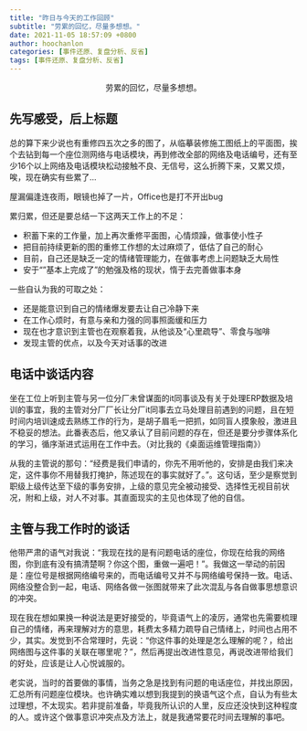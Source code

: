 ```yaml
---
title: "昨日与今天的工作回顾"
subtitle: "劳累的回忆，尽量多想想。"
date: 2021-11-05 18:57:09 +0800
author: hoochanlon
categories: [事件还原、复盘分析、反省]
tags: [事件还原、复盘分析、反省]
---
```




<p style="text-align:center">劳累的回忆，尽量多想想。</p><!-- more -->

## 先写感受，后上标题

总的算下来少说也有重修四五次之多的图了，从临摹装修施工图纸上的平面图，挨个去钻到每一个座位测网络与电话模块，再到修改全部的网络及电话编号，还有至少16个以上网络及电话模块松动接触不良、无信号，这么折腾下来，又累又烦，唉，现在确实有些累了...

屋漏偏逢连夜雨，眼镜也掉了一片，Office也是打不开出bug

累归累，但还是要总结一下这两天工作上的不足：

* 积蓄下来的工作量，加上再次重修平面图，心情烦躁，做事使小性子
* 把目前持续更新的图的重修工作想的太过麻烦了，低估了自己的耐心
* 目前，自己还是缺乏一定的情绪管理能力，在做事考虑上问题缺乏大局性
* 安于“”基本上完成了”的勉强及格的现状，惰于去完善做事本身

一些自认为我的可取之处：

* 还是能意识到自己的情绪爆发要去让自己冷静下来
* 在工作心烦时，有意与亲和力强的同事照面缓和压力
* 现在也才意识到主管也在观察着我，从他谈及“心里疏导”、零食与咖啡
* 发现主管的优点，以及今天对话事的改进

## 电话中谈话内容

坐在工位上听到主管与另一位分厂未曾谋面的it同事谈及有关于处理ERP数据及培训的事宜，我的主管对分厂厂长让分厂it同事去立马处理目前遇到的问题，且在短时间内培训速成去熟练工作的行为，是胡子眉毛一把抓，如同盲人摸象般，激进且不稳妥的想法。此番表态后，他又承认了目前问题的存在，但还是要分步骤体系化的学习，循序渐进式运用在工作中去。（对比我的《桌面运维管理指南》）

从我的主管说的那句：“经费是我们申请的，你先不用听他的，安排是由我们来决定，这件事你不用替我打掩护，陈述现在的事实就好了。”。这句话，至少是察觉到职级上级传达至下级的事务安排，上级的意见完全被动接受、选择性无视目前状况，附和上级，对人不对事。其直面现实的主见也体现了他的自信。

## 主管与我工作时的谈话

他带严肃的语气对我说：“我现在找的是有问题电话的座位，你现在给我的网络图，你到底有没有搞清楚啊？你这个图，重做一遍吧！”。我做这一举动的前因是：座位号是根据网络编号来的，而电话编号又并不与网络编号保持一致。电话、网络没整合到一起，电话、网络各做一张图就带来了此次混乱与各自做事思想意识的冲突。

现在我在想如果换一种说法是更好接受的，毕竟语气上的凌厉，通常也先需要梳理自己的情绪，再来理解对方的意思，耗费太多精力疏导自己情绪上，时间也占用不少，其实。发觉到不合常理时，先说：“你这件事的处理是怎么理解的呢？，给出网络图与这件事的关联在哪里呢？”，然后再提出改进性意见，再说改进带给我们的好处，应该是让人心悦诚服的。

老实说，当时的首要做的事情，当务之急是找到有问题的电话座位，并找出原因，汇总所有问题座位模块。也许确实难以想到我提到的换语气这个点，自认为有些太过理想，不太现实。若非提前准备，毕竟我所认识的人里，反应还没快到这种程度的人。或许这个做事意识冲突点及方法上，就是我通常要花时间去理解的事吧。

